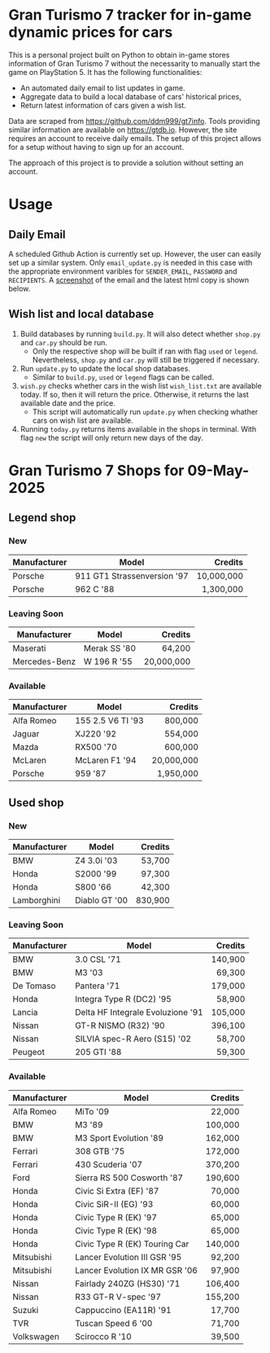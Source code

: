 # Gran Turismo 7 tracker for in-game dynamic prices for cars

This is a personal project built on Python to obtain in-game stores information of Gran Turismo 7 without the necessarity to manually start the game on PlayStation 5. It has the following functionalities:

- An automated daily email to list updates in game.
- Aggregate data to build a local database of cars' historical prices,
- Return latest information of cars given a wish list.

Data are scraped from https://github.com/ddm999/gt7info. Tools providing similar information are available on https://gtdb.io. However, the site requires an account to receive daily emails. The setup of this project allows for a setup without having to sign up for an account.

The approach of this project is to provide a solution without setting an account.

# Usage

## Daily Email

A scheduled Github Action is currently set up. However, the user can easily set up a similar system. Only `email_update.py` is needed in this case with the appropriate environment varibles for `SENDER_EMAIL`, `PASSWORD` and `RECIPIENTS`. A [screenshot](https://raw.githubusercontent.com/marcohoucheng/Gran-Turismo-7-Price-Tracker/main/data/email_screenshot.png) of the email and the latest html copy is shown below.

## Wish list and local database

1. Build databases by running `build.py`. It will also detect whether `shop.py` and `car.py` should be run.
    - Only the respective shop will be built if ran with flag `used` or `legend`. Nevertheless, `shop.py` and `car.py` will still be triggered if necessary.
2. Run `update.py` to update the local shop databases.
    - Similar to `build.py`, `used` or `legend` flags can be called.
3. `wish.py` checks whether cars in the wish list `wish_list.txt` are available today. If so, then it will return the price. Otherwise, it returns the last available date and the price.
    - This script will automatically run `update.py` when checking whather cars on wish list are available.
4. Running `today.py` returns items available in the shops in terminal. With flag `new` the script will only return new days of the day.


# Gran Turismo 7 Shops for 09-May-2025



## Legend shop

### New
 | Manufacturer | Model | Credits |
 | --- | --- | --: |
|Porsche|911 GT1 Strassenversion '97|10,000,000|
|Porsche|962 C '88|1,300,000|

### Leaving Soon
 | Manufacturer | Model | Credits |
 | --- | --- | --: |
|Maserati|Merak SS '80|64,200|
|Mercedes-Benz|W 196 R '55|20,000,000|

### Available
 | Manufacturer | Model | Credits |
 | --- | --- | --: |
|Alfa Romeo|155 2.5 V6 TI '93|800,000|
|Jaguar|XJ220 '92|554,000|
|Mazda|RX500 '70|600,000|
|McLaren|McLaren F1 '94|20,000,000|
|Porsche|959 '87|1,950,000|


## Used shop

### New
 | Manufacturer | Model | Credits |
 | --- | --- | --: |
|BMW|Z4 3.0i '03|53,700|
|Honda|S2000 '99|97,300|
|Honda|S800 '66|42,300|
|Lamborghini|Diablo GT '00|830,900|

### Leaving Soon
 | Manufacturer | Model | Credits |
 | --- | --- | --: |
|BMW|3.0 CSL '71|140,900|
|BMW|M3 '03|69,300|
|De Tomaso|Pantera '71|179,000|
|Honda|Integra Type R (DC2) '95|58,900|
|Lancia|Delta HF Integrale Evoluzione '91|105,000|
|Nissan|GT-R NISMO (R32) '90|396,100|
|Nissan|SILVIA spec-R Aero (S15) '02|58,700|
|Peugeot|205 GTI '88|59,300|

### Available
 | Manufacturer | Model | Credits |
 | --- | --- | --: |
|Alfa Romeo|MiTo '09|22,000|
|BMW|M3 '89|100,000|
|BMW|M3 Sport Evolution '89|162,000|
|Ferrari|308 GTB '75|172,000|
|Ferrari|430 Scuderia '07|370,200|
|Ford|Sierra RS 500 Cosworth '87|190,600|
|Honda|Civic Si Extra (EF) '87|70,000|
|Honda|Civic SiR-II (EG) '93|60,000|
|Honda|Civic Type R (EK) '97|65,000|
|Honda|Civic Type R (EK) '98|65,000|
|Honda|Civic Type R (EK) Touring Car|140,000|
|Mitsubishi|Lancer Evolution III GSR '95|92,200|
|Mitsubishi|Lancer Evolution IX MR GSR '06|97,900|
|Nissan|Fairlady 240ZG (HS30) '71|106,400|
|Nissan|R33 GT-R V-spec '97|155,200|
|Suzuki|Cappuccino (EA11R) '91|17,700|
|TVR|Tuscan Speed 6 '00|71,700|
|Volkswagen|Scirocco R '10|39,500|
